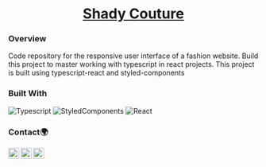 <h1 align="center"><a href='https://github.com/iyanushow/shady-shop'>Shady Couture</a></h1>

### Overview

<!-- ![Screenshot (77)](https://user-images.githubusercontent.com/62676042/130693434-d65402fc-981f-4c9d-8b29-210f993b6a1a.png) -->

Code repository for the responsive user interface of a fashion website. Build this project to master working with typescript in react projects. This project is built using typescript-react and styled-components

### Built With

<!-- This section should list any major frameworks that you built your project using. Here are a few examples.-->

![Typescript](https://img.shields.io/badge/-Typescript-333333?style=flat&logo=typescript)
![StyledComponents](https://img.shields.io/badge/-StyledComponents-333333?style=flat&logo=styled-components)
![React](https://img.shields.io/badge/-React-333333?style=flat&logo=react)

### Contact🌍

[<img align="left" alt="iyanu-show | Twitter" width="22px" src="https://cdn.jsdelivr.net/npm/simple-icons@v5/icons/twitter.svg" />][twitter]
[<img align="left" alt="iyanu-show | LinkedIn" width="22px"  src="https://cdn.jsdelivr.net/npm/simple-icons@v5/icons/linkedin.svg" />][linkedin]
[<img align="left" alt="iyanu-show" width="22px" src="https://cdn.jsdelivr.net/npm/simple-icons@v5/icons/react.svg" />][website]

<br/>

[website]: https://iyanushowportfolio.netlify.app/
[twitter]: https://twitter.com/the_iyanu
[linkedin]: https://www.linkedin.com/in/iyanuoluwa-sowande-0522/

